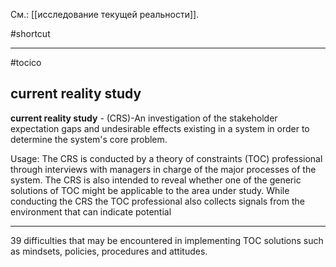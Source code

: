См.: [[исследование текущей реальности]].

#shortcut




<hr/>

#tocico

## current reality study

<b>current reality study</b> - (CRS)-An investigation of the stakeholder expectation gaps and undesirable effects existing in a system in order to determine the system's core problem.



Usage: The CRS is conducted by a theory of constraints (TOC) professional through interviews with managers in charge of the major processes of the system.  The CRS is also intended to reveal whether one of the generic solutions of TOC might be applicable to the area under study.  While conducting the CRS the TOC professional also collects signals from the environment that can indicate potential 
<hr/>
39 
difficulties that may be encountered in implementing TOC solutions such as mindsets, policies, procedures and attitudes. 




